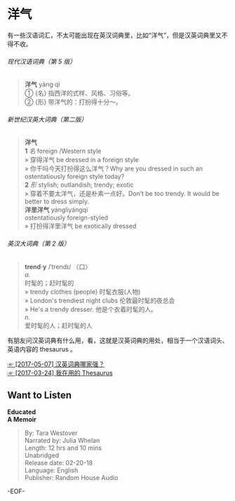 # 洋气  
有一些汉语词汇，不太可能出现在英汉词典里，比如“洋气”，但是汉英词典里又不得不收。  
  
###### 现代汉语词典（第 5 版）  
>**洋气** yáng·qì  
① {名} 指西洋的式样、风格、习俗等。  
② {形} 带洋气的：打扮得十分～。  
  
###### 新世纪汉英大词典（第二版）  
>**洋气**  
**1** *名* foreign /Western style  
» 穿得洋气 be dressed in a foreign style  
» 你干吗今天打扮得这么洋气？Why are you dressed in such an ostentatiously foreign style today?  
**2** *形* stylish; outlandish; trendy; exotic  
» 穿着不要太洋气，还是朴素一点好。Don’t be too trendy. It would be better to dress simply.  
**洋里洋气** yángliyángqì  
ostentatiously foreign-styled  
» 打扮得洋里洋气 be exotically dressed  
  
###### 英汉大词典（第 2 版）  
>**trend·y** /ˈtrendɪ/ 〈口〉  
*a.*  
时髦的；赶时髦的  
» trendy clothes (people) 时髦衣服(人物)  
» London's trendiest night clubs 伦敦最时髦的夜总会  
» He's a trendy dresser. 他是个衣着时髦的人。  
*n.*  
爱时髦的人；赶时髦的人  
  
有朋友问汉英词典有什么用，看，这就是汉英词典的用处，相当于一个汉语词头、英语内容的 thesaurus 。  
  
[☞ [2017-05-07] 汉英词典哪家强？ ](http://mp.weixin.qq.com/s/e1y0lotRz11iGj6AxQT_5Q)    
[☞ [2017-03-24] 我在用的 Thesaurus ](http://mp.weixin.qq.com/s/kLaEfjwVEzgewdjMkJoRMg)    
  
  
  
## Want to Listen  
**Educated  
A Memoir**  
>By: Tara Westover  
Narrated by: Julia Whelan  
Length: 12 hrs and 10 mins  
Unabridged  
Release date: 02-20-18  
Language: English  
Publisher: Random House Audio  
  
-EOF-  
